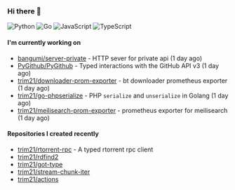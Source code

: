 ### Hi there 👋

![Python](https://img.shields.io/badge/python-3670A0?style=for-the-badge&logo=python&logoColor=ffdd54)
![Go](https://img.shields.io/badge/go-%2300ADD8.svg?style=for-the-badge&logo=go&logoColor=white)
![JavaScript](https://img.shields.io/badge/javascript-%23323330.svg?style=for-the-badge&logo=javascript&logoColor=%23F7DF1E)
![TypeScript](https://img.shields.io/badge/typescript-%23007ACC.svg?style=for-the-badge&logo=typescript&logoColor=white)

#### I'm currently working on

- [bangumi/server-private](https://github.com/bangumi/server-private) - HTTP sever for private api (1 day ago)
- [PyGithub/PyGithub](https://github.com/PyGithub/PyGithub) - Typed interactions with the GitHub API v3 (1 day ago)
- [trim21/downloader-prom-exporter](https://github.com/trim21/downloader-prom-exporter) - bt downloader prometheus exporter (1 day ago)
- [trim21/go-phpserialize](https://github.com/trim21/go-phpserialize) - PHP `serialize` and `unserialize` in Golang (1 day ago)
- [trim21/meilisearch-prom-exporter](https://github.com/trim21/meilisearch-prom-exporter) - prometheus exporter for meilisearch (1 day ago)

#### Repositories I created recently

- [trim21/rtorrent-rpc](https://github.com/trim21/rtorrent-rpc) - A typed rtorrent rpc client
- [trim21/rdfind2](https://github.com/trim21/rdfind2)
- [trim21/got-type](https://github.com/trim21/got-type)
- [trim21/stream-chunk-iter](https://github.com/trim21/stream-chunk-iter)
- [trim21/actions](https://github.com/trim21/actions)
